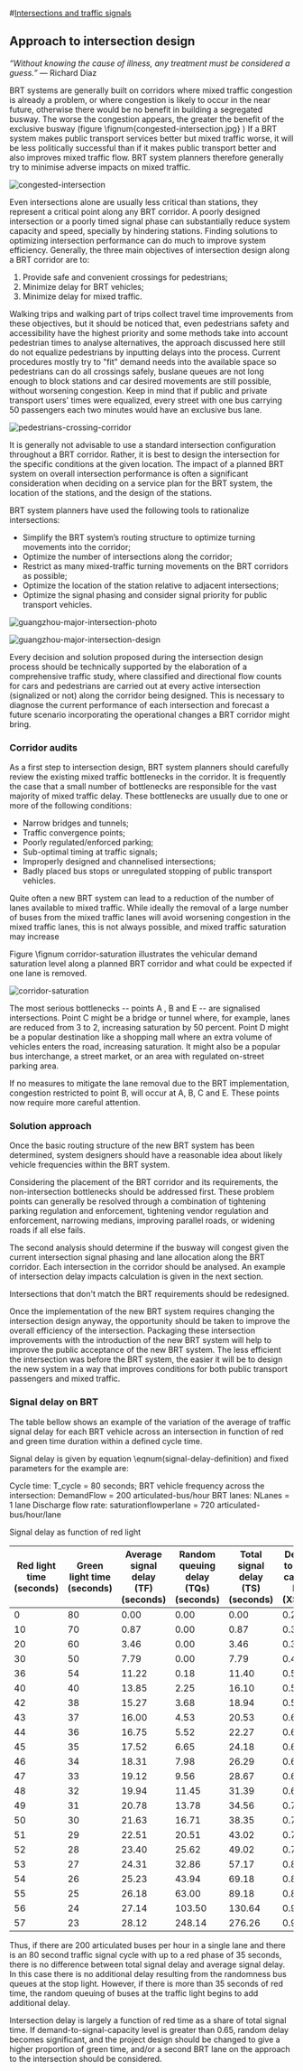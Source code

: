 #[Intersections and traffic signals](toc.md#toc)

## Approach to intersection design

*“Without knowing the cause of illness, any treatment must be considered a guess.”* ― Richard Diaz

BRT systems are generally built on corridors where mixed traffic congestion is already a problem, or where congestion is likely to occur in the near future, otherwise there would be no benefit in building a segregated busway.  The worse the congestion appears, the greater the benefit of the exclusive busway (figure \fignum{congested-intersection.jpg} )  If a BRT system makes public transport services better but mixed traffic worse, it will be less politically successful than if it makes public transport better and also improves mixed traffic flow.  BRT system planners therefore generally try to minimise adverse impacts on mixed traffic.

![congested-intersection ](img/congested-intersection.jpg "The introduction of BRT and design changes to poorly controlled and congested intersections often leads to efficiency improvements for both public transport vehicles and mixed traffic.  Photo by Lloyd Wright.")

Even intersections alone are usually less critical than stations, they represent a critical point along any BRT corridor. A poorly designed intersection or a poorly timed signal phase can substantially reduce system capacity and speed, specially by hindering stations. Finding solutions to optimizing intersection performance can do much to improve system efficiency. Generally, the three main objectives of intersection design along a BRT corridor are to:

1. Provide safe and convenient crossings for pedestrians;
2. Minimize delay for BRT vehicles;
3. Minimize delay for mixed traffic.

Walking trips and walking part of trips collect travel time improvements from these objectives, but it should be noticed that, even pedestrians safety and accessibility have the highest priority and some methods take into account pedestrian times to analyse alternatives, the approach discussed here still do not equalize pedestrians by inputting delays into the process. Current procedures mostly try to "fit" demand needs into the available space so pedestrians can do all crossings safely, buslane queues are not long enough to block stations and car desired movements are still possible, without worsening congestion. Keep in mind that if public and private transport users' times were equalized, every street with one bus carrying 50 passengers each two minutes would have an exclusive bus lane.

![pedestrians-crossing-corridor](img/pedestrians-crossing-corridor.jpg "Intersection design affects the BRT system’s efficiency, pedestrian safety and access, and flows of mixed traffic vehicles. Photo by Lloyd Wright.")

It is generally not advisable to use a standard intersection configuration throughout a BRT corridor. Rather, it is best to design the intersection for the specific conditions at the given location. The impact of a planned BRT system on overall intersection performance is often a significant consideration when deciding on a service plan for the BRT system, the location of the stations, and the design of the stations.

BRT system planners have used the following tools to rationalize intersections: 

- Simplify the BRT system’s routing structure to optimize turning movements into the corridor;
- Optimize the number of intersections along the corridor;
- Restrict as many mixed-traffic turning movements on the BRT corridors as possible;
- Optimize the location of the station relative to adjacent intersections;
- Optimize the signal phasing and consider signal priority for public transport vehicles.

![guangzhou-major-intersection-photo](img/guangzhou-major-intersection-photo.jpg "Typical major intersection on a BRT corridor in Guangzhou, China. Note at this intersection of the BRT corridor with Chibei Avenue, the station is located away from the intersection, and in order to turn cross traffic, the two-phase intersection requires a u-turn in the perpendicular road. Before the BRT, this four-phase intersection was a major traffic-congestion point. Photo by Karl Fjellstrom")

![guangzhou-major-intersection-design](img/guangzhou-major-intersection-design.jpg "Typical major intersection on a BRT corridor in Guangzhou, China. Note at this intersection of the BRT corridor with Chibei Avenue, the station is located away from the intersection, and in order to turn cross traffic, the two-phase intersection requires a u-turn in the perpendicular road. Before the BRT, this four-phase intersection was a major traffic-congestion point. Intersection design by ITDP and GMEDRI.")

Every decision and solution proposed during the intersection design process should be technically supported by the elaboration of a comprehensive traffic study, where classified and directional flow counts for cars and pedestrians are carried out at every active intersection (signalized or not) along the corridor being designed. This is necessary to diagnose the current performance of each intersection and forecast a future scenario incorporating the operational changes a BRT corridor might bring. 

### Corridor audits

As a first step to intersection design, BRT system planners should carefully review the existing mixed traffic bottlenecks in the corridor.  It is frequently the case that a small number of bottlenecks are responsible for the vast majority of mixed traffic delay.  These bottlenecks are usually due to one or more of the following conditions: 

- Narrow bridges and tunnels;
- Traffic convergence points;
- Poorly regulated/enforced parking;
- Sub-optimal timing at traffic signals;
- Improperly designed and channelised intersections;
- Badly placed bus stops or unregulated stopping of public transport vehicles.

Quite often a new BRT system can lead to a reduction of the number of lanes available to mixed traffic.  While ideally the removal of a large number of buses from the mixed traffic lanes will avoid worsening congestion in the mixed traffic lanes, this is not always possible, and mixed traffic saturation may increase

Figure \fignum corridor-saturation illustrates the vehicular demand saturation level along a planned BRT corridor and what could be expected if one lane is removed. 

![corridor-saturation](img/corridor-sat-3ed9.3.png "Current demand saturation level for mixed traffic can be expected to off-set with the transference of one lane to the planned BRT system.")

The most serious bottlenecks -- points A , B and E -- are signalised intersections. Point C might be a bridge or tunnel where, for example, lanes are reduced from 3 to 2, increasing saturation by 50 percent. Point D might be a popular destination like a shopping mall where an extra volume of vehicles enters the road, increasing saturation.  It might also be a popular bus interchange, a street market, or an area with regulated on-street parking area. 

If no measures to mitigate the lane removal due to the BRT implementation, congestion restricted to point B, will  occur at A, B, C and E. These points now require more careful attention.

### Solution approach

Once the basic routing structure of the new BRT system has been determined, system designers should have a reasonable idea about likely vehicle frequencies within the BRT system. 

Considering the placement of the BRT corridor and its requirements, the non-intersection bottlenecks should be addressed first.  These problem points can generally be resolved through a combination of tightening parking regulation and enforcement, tightening vendor regulation and enforcement, narrowing medians, improving parallel roads, or widening roads if all else fails.  

The second analysis should determine if the busway will congest given the current intersection signal phasing and lane allocation along the BRT corridor. Each intersection in the corridor should be analysed. An example of intersection delay impacts calculation is given in the next section.

Intersections that don't match the BRT requirements should be redesigned.

Once the implementation of the new BRT system requires changing the intersection design anyway, the opportunity should be taken to improve the overall efficiency of the intersection. Packaging these intersection improvements with the introduction of the new BRT system will help to improve the public acceptance of the new BRT system. The less efficient the intersection was before the BRT system, the easier it will be to design the new system in a way that improves conditions for both public transport passengers and mixed traffic. 

### Signal delay on BRT

The table bellow shows an example of the variation of the average of traffic signal delay for each BRT vehicle across an intersection in function of red and  green time duration within a defined cycle time.

Signal delay is given by equation \eqnum(signal-delay-definition) and fixed parameters for the example are:

Cycle time: T_cycle = 80 seconds;
BRT vehicle frequency across the intersection: DemandFlow = 200 articulated-bus/hour
BRT lanes: NLanes = 1 lane
Discharge flow rate: saturationflowperlane = 720 articulated-bus/hour/lane

Signal delay as function of red light

| Red light time  (seconds) | Green light time  (seconds) | Average signal delay (TF) (seconds) | Random queuing delay (TQs) (seconds) | Total signal delay (TS) (seconds) | Demand to signal capacity level (XSignal)
|-----------|------------|----------------|-----------------|----------------|------------
| 0  | 80 | 0.00  | 0.00   | 0.00   | 0.28
| 10 | 70 | 0.87  | 0.00   | 0.87   | 0.32
| 20 | 60 | 3.46  | 0.00   | 3.46   | 0.37
| 30 | 50 | 7.79  | 0.00   | 7.79   | 0.44
| 36 | 54 | 11.22 | 0.18   | 11.40  | 0.51
| 40 | 40 | 13.85 | 2.25   | 16.10  | 0.56
| 42 | 38 | 15.27 | 3.68   | 18.94  | 0.58
| 43 | 37 | 16.00 | 4.53   | 20.53  | 0.60
| 44 | 36 | 16.75 | 5.52   | 22.27  | 0.62
| 45 | 35 | 17.52 | 6.65   | 24.18  | 0.63
| 46 | 34 | 18.31 | 7.98   | 26.29  | 0.65
| 47 | 33 | 19.12 | 9.56   | 28.67  | 0.67
| 48 | 32 | 19.94 | 11.45  | 31.39  | 0.69
| 49 | 31 | 20.78 | 13.78  | 34.56  | 0.72
| 50 | 30 | 21.63 | 16.71  | 38.35  | 0.74
| 51 | 29 | 22.51 | 20.51  | 43.02  | 0.77
| 52 | 28 | 23.40 | 25.62  | 49.02  | 0.79
| 53 | 27 | 24.31 | 32.86  | 57.17  | 0.82
| 54 | 26 | 25.23 | 43.94  | 69.18  | 0.85
| 55 | 25 | 26.18 | 63.00  | 89.18  | 0.89
| 56 | 24 | 27.14 | 103.50 | 130.64 | 0.93
| 57 | 23 | 28.12 | 248.14 | 276.26 | 0.97

Thus, if there are 200 articulated buses per hour in a single lane and there is an 80 second traffic signal cycle with up to a red phase of 35 seconds, there is no difference between total signal delay and average signal delay.  In this case there is no additional delay resulting from the randomness bus queues at the stop light.   However, if there is more than 35 seconds of red time, the random queuing of buses at the traffic light begins to add additional delay.

Intersection delay is largely a function of red time as a share of total signal time.  If demand-to-signal-capacity level is greater than 0.65, random delay becomes significant, and the project design should be changed to give a higher proportion of green time, and/or a second BRT lane on the approach to the intersection should be considered.


